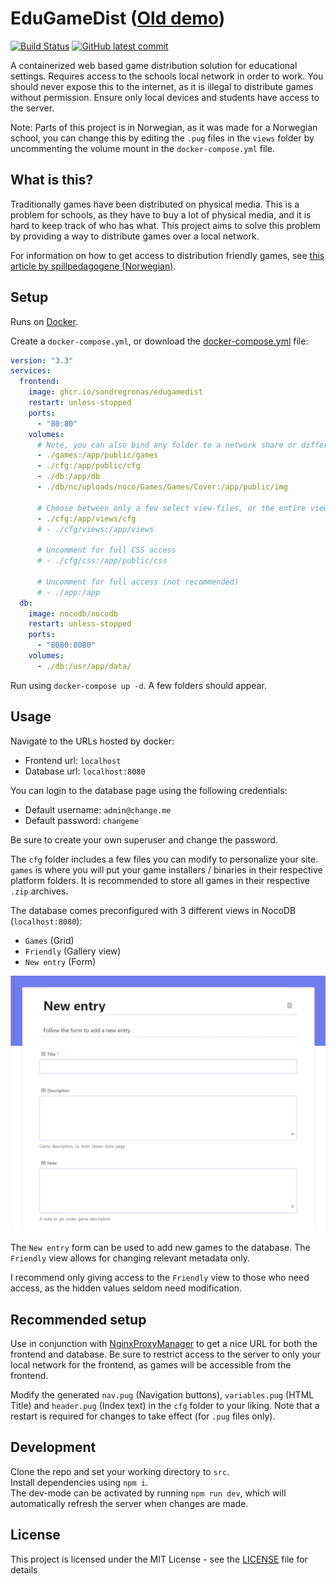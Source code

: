 # EduGameDist (<a href="https://vaagenim.github.io/spill.iktim.no/">Old demo</a>)
[![Build Status](https://img.shields.io/github/workflow/status/sondregronas/EduGameDist/CI)](https://github.com/sondregronas/EduGameDist/)
[![GitHub latest commit](https://img.shields.io/github/last-commit/sondregronas/EduGameDist)](https://github.com/sondregronas/EduGameDist/commit/)

A containerized web based game distribution solution for educational settings. Requires access to the schools local network in order to work. You should never expose this to the internet, as it is illegal to distribute games without permission. Ensure only local devices and students have access to the server.

Note: Parts of this project is in Norwegian, as it was made for a Norwegian school, you can change this by editing the `.pug` files in the `views` folder by uncommenting the volume mount in the `docker-compose.yml` file.

## What is this?
Traditionally games have been distributed on physical media. This is a problem for schools, as they have to buy a lot of physical media, and it is hard to keep track of who has what. This project aims to solve this problem by providing a way to distribute games over a local network.

For information on how to get access to distribution friendly games, see [this article by spillpedagogene (Norwegian)](https://www.spillpedagogbanken.no/?faq=hva-er-steam-epic-itch-io-gog-og-humblebundle).

## Setup
Runs on [Docker](https://www.docker.com/).

Create a `docker-compose.yml`, or download the [docker-compose.yml](docker-compose.yml) file:
```yaml
version: "3.3"
services:
  frontend:
    image: ghcr.io/sondregronas/edugamedist
    restart: unless-stopped
    ports:
      - "80:80"
    volumes:
      # Note, you can also bind any folder to a network share or different directories
      - ./games:/app/public/games
      - ./cfg:/app/public/cfg
      - ./db:/app/db
      - ./db/nc/uploads/noco/Games/Games/Cover:/app/public/img

      # Choose between only a few select view-files, or the entire view folder.
      - ./cfg:/app/views/cfg
      # - ./cfg/views:/app/views

      # Uncomment for full CSS access
      # - ./cfg/css:/app/public/css

      # Uncomment for full access (not recommended)
      # - ./app:/app
  db:
    image: nocodb/nocodb
    restart: unless-stopped
    ports:
      - "8080:8080"
    volumes:
      - ./db:/usr/app/data/
```

Run using `docker-compose up -d`. A few folders should appear.

## Usage
Navigate to the URLs hosted by docker:
- Frontend url: `localhost`<br>
- Database url: `localhost:8080`

You can login to the database page using the following credentials:
- Default username: `admin@change.me`<br>
- Default password: `changeme`

Be sure to create your own superuser and change the password.

The `cfg` folder includes a few files you can modify to personalize your site. `games` is where you will put your game installers / binaries in their respective platform folders. It is recommended to store all games in their respective `.zip` archives.

The database comes preconfigured with 3 different views in NocoDB (`localhost:8080`): 
- `Games` (Grid)
- `Friendly` (Gallery view)
- `New entry` (Form)

![img](assets/form.png)

The `New entry` form can be used to add new games to the database. The `Friendly` view allows for changing relevant metadata only.

I recommend only giving access to the `Friendly` view to those who need access, as the hidden values seldom need modification.

## Recommended setup
Use in conjunction with [NginxProxyManager](https://nginxproxymanager.com/) to get a nice URL for both the frontend and database. Be sure to restrict access to the server to only your local network for the frontend, as games will be accessible from the frontend.

Modify the generated `nav.pug` (Navigation buttons), `variables.pug` (HTML Title) and `header.pug` (Index text) in the `cfg` folder to your liking. Note that a restart is required for changes to take effect (for `.pug` files only).

## Development
Clone the repo and set your working directory to `src`.<br>
Install dependencies using `npm i`.<br>
The dev-mode can be activated by running `npm run dev`, which will automatically refresh the server when changes are made.<br>

## License
This project is licensed under the MIT License - see the [LICENSE](LICENSE) file for details
